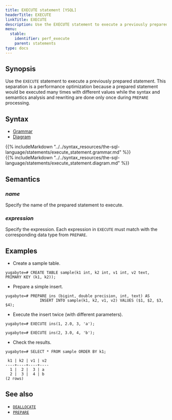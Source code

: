 ```yaml
---
title: EXECUTE statement [YSQL]
headerTitle: EXECUTE
linkTitle: EXECUTE
description: Use the EXECUTE statement to execute a previously prepared statement.
menu:
  stable:
    identifier: perf_execute
    parent: statements
type: docs
---
```


## Synopsis

Use the `EXECUTE` statement to execute a previously prepared statement. This separation is a performance optimization because a prepared statement would be executed many times with different values while the syntax and semantics analysis and rewriting are done only once during `PREPARE` processing.

## Syntax

<ul class="nav nav-tabs nav-tabs-yb">
  <li >
    <a href="#grammar" class="nav-link active" id="grammar-tab" data-toggle="tab" role="tab" aria-controls="grammar" aria-selected="true">
      <i class="fas fa-file-alt" aria-hidden="true"></i>
      Grammar
    </a>
  </li>
  <li>
    <a href="#diagram" class="nav-link" id="diagram-tab" data-toggle="tab" role="tab" aria-controls="diagram" aria-selected="false">
      <i class="fas fa-project-diagram" aria-hidden="true"></i>
      Diagram
    </a>
  </li>
</ul>

<div class="tab-content">
  <div id="grammar" class="tab-pane fade show active" role="tabpanel" aria-labelledby="grammar-tab">
  {{% includeMarkdown "../../syntax_resources/the-sql-language/statements/execute_statement.grammar.md" %}}
  </div>
  <div id="diagram" class="tab-pane fade" role="tabpanel" aria-labelledby="diagram-tab">
  {{% includeMarkdown "../../syntax_resources/the-sql-language/statements/execute_statement.diagram.md" %}}
  </div>
</div>

## Semantics

### *name*

Specify the name of the prepared statement to execute.

### *expression*

Specify the expression. Each expression in `EXECUTE` must match with the corresponding data type from `PREPARE`.

## Examples

- Create a sample table.

```plpgsql
yugabyte=# CREATE TABLE sample(k1 int, k2 int, v1 int, v2 text, PRIMARY KEY (k1, k2));
```

- Prepare a simple insert.

```plpgsql
yugabyte=# PREPARE ins (bigint, double precision, int, text) AS
               INSERT INTO sample(k1, k2, v1, v2) VALUES ($1, $2, $3, $4);
```

- Execute the insert twice (with different parameters).

```plpgsql
yugabyte=# EXECUTE ins(1, 2.0, 3, 'a');
```

```plpgsql
yugabyte=# EXECUTE ins(2, 3.0, 4, 'b');
```

- Check the results.

```plpgsql
yugabyte=# SELECT * FROM sample ORDER BY k1;
```

```
 k1 | k2 | v1 | v2
----+----+----+----
  1 |  2 |  3 | a
  2 |  3 |  4 | b
(2 rows)
```

## See also

- [`DEALLOCATE`](../perf_deallocate)
- [`PREPARE`](../perf_prepare)
